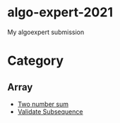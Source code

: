 # algo-expert-2021

My algoexpert submission

# Category
## Array

- [Two number sum](array/two_number_sum)
- [Validate Subsequence](array/validate_subsequence)